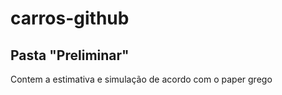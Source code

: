 # carros-github

## Pasta "Preliminar" 
Contem a estimativa e simulação de acordo com o paper grego

